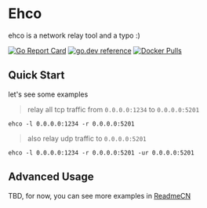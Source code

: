# Ehco

ehco is a network relay tool and a typo :)

[![Go Report Card](https://goreportcard.com/badge/github.com/Ehco1996/ehco)](https://goreportcard.com/report/github.com/Ehco1996/ehco)
[![go.dev reference](https://img.shields.io/badge/go.dev-reference-007d9c?logo=go&logoColor=white&style=flat-square)](https://pkg.go.dev/github.com/Ehco1996/ehco)
[![Docker Pulls](https://img.shields.io/docker/pulls/ehco1996/ehco)](https://hub.docker.com/r/ehco1996/ehco)

## Quick Start

let's see some examples

> relay all tcp traffic from `0.0.0.0:1234` to `0.0.0.0:5201`

`ehco -l 0.0.0.0:1234 -r 0.0.0.0:5201`

> also relay udp traffic  to `0.0.0.0:5201`

`ehco -l 0.0.0.0:1234 -r 0.0.0.0:5201 -ur 0.0.0.0:5201`

## Advanced Usage

TBD, for now, you can see more examples in [ReadmeCN](README.md)
